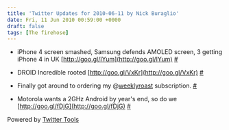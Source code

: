 ```yaml
---
title: 'Twitter Updates for 2010-06-11 by Nick Buraglio'
date: Fri, 11 Jun 2010 00:59:00 +0000
draft: false
tags: [The firehose]
---
```


  
*   iPhone 4 screen smashed, Samsung defends AMOLED screen, 3 getting iPhone 4 in UK [http://goo.gl/IYum](http://goo.gl/IYum) [#](http://twitter.com/buraglio/statuses/15847041167)
  
*   DROID Incredible rooted [http://goo.gl/VxKr](http://goo.gl/VxKr) [#](http://twitter.com/buraglio/statuses/15847192204)
  
*   Finally got around to ordering my @[weeklyroast](http://twitter.com/weeklyroast) subscription. [#](http://twitter.com/buraglio/statuses/15871322681)
  
*   Motorola wants a 2GHz Android by year's end, so do we [http://goo.gl/fDjG](http://goo.gl/fDjG) [#](http://twitter.com/buraglio/statuses/15878569485)
  

  

Powered by [Twitter Tools](http://alexking.org/projects/wordpress)